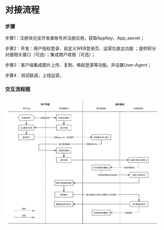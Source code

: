 # 对接流程

### 步骤

步骤1：注册快兑宝开发者账号并注册应用，获取AppKey、App_secret；

步骤2：开发：用户授权登录、自定义WEB登录页、运营位直达功能 ；提供积分对接相关接口（可选）；集成商户收银（可选）；

步骤3：客户端集成图片上传、复制、唤起登录等功能，并设置User-Agent；

步骤4：测试联调，上线运营。


### 交互流程图


![](/assets/交互流程.png)